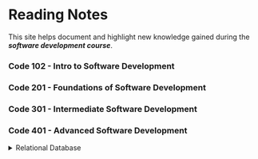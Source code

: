 
 # Reading Notes 

 This site helps document and highlight new knowledge gained during the ***software development course***.


### Code 102 - Intro to Software Development
### Code 201 - Foundations of Software Development
### Code 301 - Intermediate Software Development
### Code 401 - Advanced Software Development



<details>
<summary>Relational Database</summary>
<p>

## Relational Database & SQL

<b>A relational database</b> is a database organized according to the relational model of data. It can helps us to cut down on duplicated data and provides a much more useful data structure for us to interact with.

<b>SQL</b> which stands for Structured Query Language,is a programming language that is used by most relational database management systems (RDBMS) to manage data stored in tables.
It is particularly helpful because it can:

- Execute queries against a database.
- Retrieve data from a database.
- Insert records into a database.
- Update records in a database.
- Delete records from a database.
- Create new databases, or new tables in a database.

This is the images related to sql tasks in [link](https://sqlbolt.com/)
![This is an image](pics/task1.PNG)
![This is an image](pics/Task2.PNG)
![This is an image](pics/task3.PNG)
![This is an image](pics/task4.PNG)
![This is an image](pics/task5.PNG)
![This is an image](pics/task6.PNG)
![This is an image](pics/task13.PNG)
![This is an image](pics/task14.PNG)
![This is an image](pics/task15.PNG)
![This is an image](pics/task16.PNG)
![This is an image](pics/task17.PNG)
![This is an image](pics/task18.PNG)




</p>
</details>